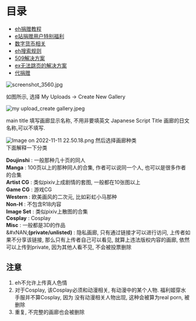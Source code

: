 # 目录

* [eh捐赠教程](./)
* [e站捐赠用户特别福利](eh捐赠用户特别福利.md)
* [数字货币相关](https://crypto0xpanda.notion.site/aa75a581ca684d94955dedacb54bcd68)
* [eh搜索规则](eh搜索规则.md)
* [509解决方案](ban以及509解决方案.md)
* [ex无法跳页的解决方案](ex无法跳页的解决方案.md)
* [代捐赠](代捐赠.md)

![screenshot\_3560.jpg](http://sinner.ehentai.info/usr/uploads/2022/11/509347047.jpg)

如图所示, 选择 My Uploads -> Create New Gallery

![my upload\_create gallery.jpeg](http://sinner.ehentai.info/usr/uploads/2022/11/2459022882.jpg)

main title 填写画廊显示名称, 不用非要填英文 Japanese Script Title 画廊的日文名称,可以不填写.

![Image on 2022-11-11 22.50.18.png](http://sinner.ehentai.info/usr/uploads/2022/11/1874080349.png) 然后选择画廊种类\
下面解释一下分类

**Doujinshi** : 一般那种几十页的同人\
**Manga** : 100页以上的那种同人的合集, 作者可以说同一个人, 也可以是很多作者的合集\
**Artist CG** : 类似pixiv上成剧情的套图, 一般都在10张图以上\
**Game CG** : 游戏CG\
**Western** : 欧美画风的二次元, 比如彩虹小马那种\
**Non-H** : 不包含R18内容\
**Image Set** : 类似pixiv上散图的合集\
**Cosplay** : Cosplay\
**Misc** : 一般都是3D的作品\
&#xNAN;**(private/unlisted)** : 隐私画廊, 只有通过链接才可以进行访问, 上传者如果不分享该链接, 那么只有上传者自己可以看见, 就算上违法版权内容的画廊, 依然可以上传到private, 因为其他人看不见, 不会被投票删除

## 注意

1. eh不允许上传真人色情
2. 对于Cosplay, 该Cosplay必须和动漫相关, 有动漫中的某个人物. 福利姬穿水手服并不算Cosplay, 因为 没有动漫相关人物出现, 这种会被算为real porn, 被删除
3. 重复, 不完整的画廊也会被删除
